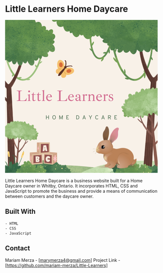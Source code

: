 # Little Learners Home Daycare

![Little Learners Logo.](src/little-learners-logo.png)

Little Learners Home Daycare is a business website built for a Home Daycare owner in Whitby, Ontario.
It incorporates HTML, CSS and JavaScript to promote the business and provide a means of communication between customers and the daycare owner.

## Built With

    - HTML
    - CSS
    - JavaScript

## Contact

Mariam Merza - [marymerza4@gmail.com]
Project Link - [https://github.com/mariam-merza/Little-Learners]